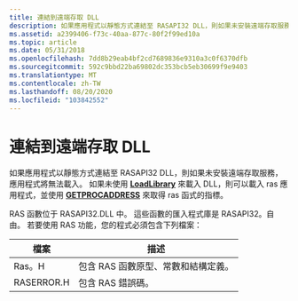 ```yaml
---
title: 連結到遠端存取 DLL
description: 如果應用程式以靜態方式連結至 RASAPI32 DLL，則如果未安裝遠端存取服務，應用程式將無法載入。
ms.assetid: a2399406-f73c-40aa-877c-80f2f99ed10a
ms.topic: article
ms.date: 05/31/2018
ms.openlocfilehash: 7dd8b29eab4bf2cd7689836e9310a3c0f6370dfb
ms.sourcegitcommit: 592c9bbd22ba69802dc353bcb5eb30699f9e9403
ms.translationtype: MT
ms.contentlocale: zh-TW
ms.lasthandoff: 08/20/2020
ms.locfileid: "103842552"
---
```

# <a name="linking-to-the-remote-access-dll"></a>連結到遠端存取 DLL

如果應用程式以靜態方式連結至 RASAPI32 DLL，則如果未安裝遠端存取服務，應用程式將無法載入。 如果未使用 [**LoadLibrary**](/windows/win32/api/libloaderapi/nf-libloaderapi-loadlibrarya) 來載入 DLL，則可以載入 ras 應用程式，並使用 [**GETPROCADDRESS**](/windows/win32/api/libloaderapi/nf-libloaderapi-getprocaddress) 來取得 ras 函式的指標。

RAS 函數位于 RASAPI32.DLL 中。 這些函數的匯入程式庫是 RASAPI32。自由。 若要使用 RAS 功能，您的程式必須包含下列檔案：



| 檔案       | 描述                                                                 |
|------------|-----------------------------------------------------------------------------|
| Ras。H      | 包含 RAS 函數原型、常數和結構定義。 |
| RASERROR.H | 包含 RAS 錯誤碼。                                               |



 

 

 